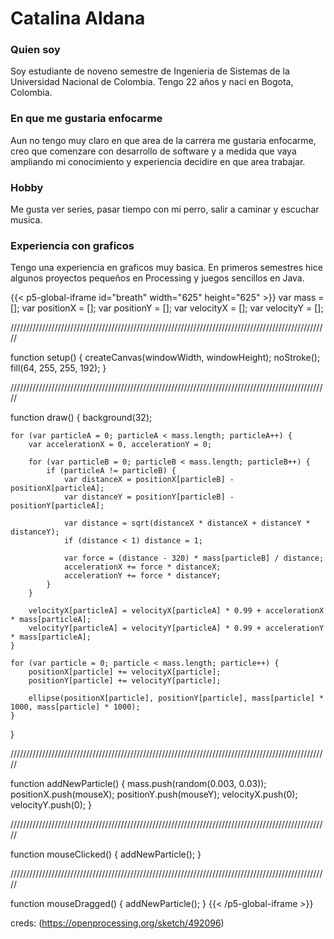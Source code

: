 # Catalina Aldana
### Quien soy
Soy estudiante de noveno semestre de Ingenieria de Sistemas de la Universidad Nacional de Colombia. Tengo 22 años y naci en Bogota, Colombia. 
### En que me gustaria enfocarme
Aun no tengo muy claro en que area de la carrera me gustaria enfocarme, creo que comenzare con desarrollo de software y a medida que vaya ampliando mi conocimiento y experiencia decidire en que area trabajar. 
### Hobby
Me gusta ver series, pasar tiempo con mi perro, salir a caminar y escuchar musica.
### Experiencia con graficos
Tengo una experiencia en graficos muy basica. En primeros semestres hice algunos proyectos pequeños en Processing y juegos sencillos en Java. 

{{< p5-global-iframe id="breath" width="625" height="625" >}}
var mass = [];
var positionX = [];
var positionY = [];
var velocityX = [];
var velocityY = [];

/////////////////////////////////////////////////////////////////////////////////////////////////////

function setup() {
	createCanvas(windowWidth, windowHeight);
	noStroke();
	fill(64, 255, 255, 192);
}

/////////////////////////////////////////////////////////////////////////////////////////////////////

function draw() {
	background(32);
	
	for (var particleA = 0; particleA < mass.length; particleA++) {
		var accelerationX = 0, accelerationY = 0;
		
		for (var particleB = 0; particleB < mass.length; particleB++) {
			if (particleA != particleB) {
				var distanceX = positionX[particleB] - positionX[particleA];
				var distanceY = positionY[particleB] - positionY[particleA];

				var distance = sqrt(distanceX * distanceX + distanceY * distanceY);
				if (distance < 1) distance = 1;

				var force = (distance - 320) * mass[particleB] / distance;
				accelerationX += force * distanceX;
				accelerationY += force * distanceY;
			}
		}
		
		velocityX[particleA] = velocityX[particleA] * 0.99 + accelerationX * mass[particleA];
		velocityY[particleA] = velocityY[particleA] * 0.99 + accelerationY * mass[particleA];
	}
	
	for (var particle = 0; particle < mass.length; particle++) {
		positionX[particle] += velocityX[particle];
		positionY[particle] += velocityY[particle];
		
		ellipse(positionX[particle], positionY[particle], mass[particle] * 1000, mass[particle] * 1000);
	}
}

/////////////////////////////////////////////////////////////////////////////////////////////////////

function addNewParticle() {
	mass.push(random(0.003, 0.03));
	positionX.push(mouseX);
	positionY.push(mouseY);
	velocityX.push(0);
	velocityY.push(0);
}

/////////////////////////////////////////////////////////////////////////////////////////////////////

function mouseClicked() {
	addNewParticle();
}

/////////////////////////////////////////////////////////////////////////////////////////////////////

function mouseDragged() {
	addNewParticle();
}
{{< /p5-global-iframe >}}

creds: (https://openprocessing.org/sketch/492096)